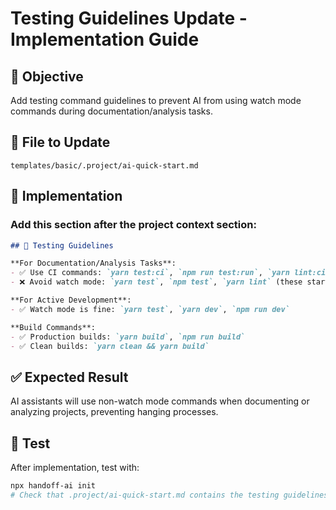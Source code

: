 # Testing Guidelines Update - Implementation Guide

## 🎯 Objective
Add testing command guidelines to prevent AI from using watch mode commands during documentation/analysis tasks.

## 📝 File to Update
`templates/basic/.project/ai-quick-start.md`

## 🔧 Implementation

### Add this section after the project context section:

```markdown
## 🧪 Testing Guidelines

**For Documentation/Analysis Tasks**:
- ✅ Use CI commands: `yarn test:ci`, `npm run test:run`, `yarn lint:ci`
- ❌ Avoid watch mode: `yarn test`, `npm test`, `yarn lint` (these start watch mode)

**For Active Development**:
- ✅ Watch mode is fine: `yarn test`, `yarn dev`, `npm run dev`

**Build Commands**:
- ✅ Production builds: `yarn build`, `npm run build`
- ✅ Clean builds: `yarn clean && yarn build`
```

## ✅ Expected Result
AI assistants will use non-watch mode commands when documenting or analyzing projects, preventing hanging processes.

## 🧪 Test
After implementation, test with:
```bash
npx handoff-ai init
# Check that .project/ai-quick-start.md contains the testing guidelines
```